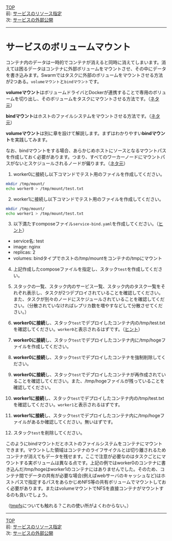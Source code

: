 [TOP](../README.md)   
前: [サービスのリソース指定](./swarm-service-resouces.md)  
次: [サービスの外部公開](./swarm-service-expose.md)  

---

# サービスのボリュームマウント

コンテナ内のデータは一時的でコンテナが消えると同時に消えてしまいます。消えては困るデータはコンテナに外部ボリュームをマウントさせ、その中にデータを書き込みます。Swarmではタスクに外部のボリュームをマウントさせる方法が2つある。`volumeマウント`と`bindマウント`です。

**volumeマウント**はボリュームドライバとDockerが連携することで専用のボリュームを切り出し、そのボリュームをタスクにマウントさせる方法です。（[ネタ元](https://docs.docker.com/storage/volumes/)）

**bindマウント**はホストのファイルシステムをマウントさせる方法です。（[ネタ元](https://docs.docker.com/storage/bind-mounts/)）

**volumeマウント**は別に章を設けて解説します。まずはわかりやすい**bindマウント**を実践してみます。

なお、bindマウントをする場合、あらかじめホストにソースとなるマウントパスを作成しておく必要があります。つまり、すべてのワーカーノードにマウントパスがないとスケジュールされるノードが偏ります。（[ネタ元](https://docs.docker.com/engine/swarm/services/#bind-mounts)）

1. worker0に接続し以下コマンドでテスト用のファイルを作成してください。

``` sh
mkdir /tmp/mount/
echo worker0 > /tmp/mount/test.txt
```

2. worker1に接続し以下コマンドでテスト用のファイルを作成してください。

``` sh
mkdir /tmp/mount/
echo worker1 > /tmp/mount/test.txt
```

3. 以下満たすcomposeファイル`service-bind.yaml`を作成してください。（[ヒント](https://docs.docker.com/compose/compose-file/compose-file-v3/#volumes)）

- service名: test
- image: nginx
- replicas: 2
- volumes: bindタイプでホストの/tmp/mountをコンテナの/tmpにマウント

4. 上記作成したcomposeファイルを指定し、スタック`test`を作成してください。

5. スタックの一覧、スタック内のサービス一覧、スタック内のタスク一覧をそれぞれ表示し、タスクが2つデプロイされていることを確認してください。また、タスクが別々のノードにスケジュールされていることを確認してください。（分散されていなければレプリカ数を増やすなどして分散させてください。）

6. **worker0に接続**し、スタック`test`でデプロイしたコンテナ内の/tmp/test.txtを確認してください。`worker0`と表示されるはずです。（[ヒント](https://docs.docker.com/engine/reference/commandline/exec/)）

7. **worker0に接続**し、スタック`test`でデプロイしたコンテナ内に/tmp/hogeファイルを作成してください。

8. **worker0に接続**し、スタック`test`でデプロイしたコンテナを強制削除してください。

9. **worker0に接続**し、スタック`test`でデプロイしたコンテナが再作成されていることを確認してください。また、/tmp/hogeファイルが残っていることを確認してください。

10. **worker1に接続**し、スタック`test`でデプロイしたコンテナ内の/tmp/test.txtを確認してください。`worker1`と表示されるはずです。

11. **worker1に接続**し、スタック`test`でデプロイしたコンテナ内に/tmp/hogeファイルがあるか確認してください。無いはずです。

12. スタック`test`を削除してください。

このようにbindマウントだとホストのファイルシステムをコンテナにマウントできます。マウントした領域はコンテナのライフサイクルとは切り離されるためコンテナが消えてもデータを残せます。ここで注意が必要なのはタスクごとにマウントする実ボリュームは異なる点です。上記の例ではworker0のコンテナに書き込んだ/tmp/hogeはworker1のコンテナにはありませんでした。そのため、コンテナ間でデータの共有が必要な場合(例えばwebサーバのキャッシュなど)はホストパスで指定するパスをあらかじめNFS等の共有ボリュームでマウントしておく必要があります。またはvolumeマウントでNFSを直接コンテナがマウントするのも良いでしょう。

（[tmpfs](https://docs.docker.com/storage/tmpfs/)についても触れる？これの使い所がよくわからない。）

---

[TOP](../README.md)   
前: [サービスのリソース指定](./swarm-service-resouces.md)  
次: [サービスの外部公開](./swarm-service-expose.md)  